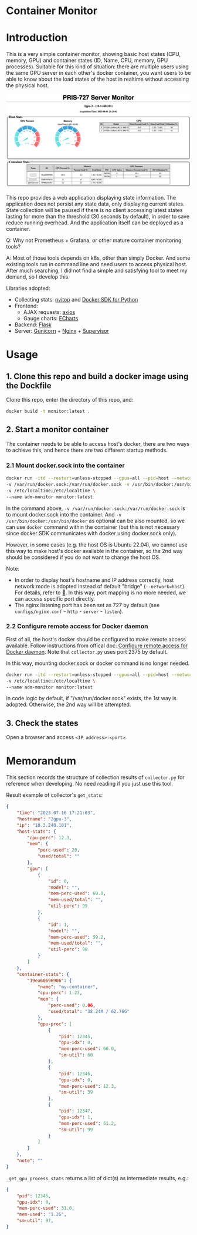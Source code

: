 # Container Monitor

# Introduction

This is a very simple container monitor, showing basic host states (CPU, memory, GPU) and container states (ID, Name, CPU, memory, GPU processes). Suitable for this kind of situation: there are multiple users using the same GPU server in each other's docker container, you want users to be able to know about the load states of the host in realtime without accessing the physical host.

![](docs/Screenshot.png)

This repo provides a web application displaying state information. The application does not persist any state data, only displaying current states. State collection will be paused if there is no client accessing latest states lasting for more than the threshold (30 seconds by default), in order to save reduce running overhead. And the application itself can be deployed as a container.

Q: Why not Prometheus + Grafana, or other mature container monitoring tools?

A: Most of those tools depends on k8s, other than simply Docker. And some existing tools run in command line and need users to access physical host. After much searching, I did not find a simple and satisfying tool to meet my demand, so I develop this. 

Libraries adopted: 
- Collecting stats: [nvitop](https://github.com/XuehaiPan/nvitop#for-docker-users) and [Docker SDK for Python](https://github.com/docker/docker-py)
- Frontend: 
    - AJAX requests: [axios](https://github.com/axios/axios)
    - Gauge charts: [ECharts](https://github.com/apache/echarts)
- Backend: [Flask](https://github.com/pallets/flask)
- Server: [Gunicorn](https://github.com/benoitc/gunicorn) + [Nginx](https://nginx.org) + [Supervisor](https://github.com/Supervisor/supervisor)


# Usage

## 1. Clone this repo and build a docker image using the Dockfile

Clone this repo, enter the directory of this repo, and:

```bash
docker build -t monitor:latest .
```

## 2. Start a monitor container

The container needs to be able to access host's docker, there are two ways to achieve this, and hence there are two different startup methods.

### 2.1 Mount docker.sock into the container

```bash
docker run -itd --restart=unless-stopped --gpus=all --pid=host --network=host \
-v /var/run/docker.sock:/var/run/docker.sock -v /usr/bin/docker:/usr/bin/docker \
-v /etc/localtime:/etc/localtime \
--name adm-monitor monitor:latest
```

In the command above, `-v /var/run/docker.sock:/var/run/docker.sock` is to mount docker.sock into the container. And `-v /usr/bin/docker:/usr/bin/docker` as optional can be also mounted, so we can use `docker` command within the container (but this is not necessary since docker SDK communicates with docker using docker.sock only). 

However, in some cases (e.g. the host OS is Ubuntu 22.04), we cannot use this way to make host's docker available in the container, so the 2nd way should be considered if you do not want to change the host OS.

Note: 
- In order to display host's hostname and IP address correctly, host network mode is adopted instead of default "bridge" (`--network=host`). For details, refer to [🔗](https://stackoverflow.com/questions/24319662/from-inside-of-a-docker-container-how-do-i-connect-to-the-localhost-of-the-mach). In this way, port mapping is no more needed, we can access specific port directly.
- The nginx listening port has been set as 727 by default (see `configs/nginx.conf` - `http` - `server` - `listen`).


### 2.2 Configure remote access for Docker daemon

First of all, the host's docker should be configured to make remote access available. Follow instructions from offical doc: [Configure remote access for Docker daemon](https://docs.docker.com/config/daemon/remote-access/). Note that `collector.py` uses port 2375 by default.

In this way, mounting docker.sock or docker command is no longer needed.

```bash
docker run -itd --restart=unless-stopped --gpus=all --pid=host --network=host \
-v /etc/localtime:/etc/localtime \
--name adm-monitor monitor:latest
```

In code logic by default, if "/var/run/docker.sock" exists, the 1st way is adopted. Otherwise, the 2nd way will be attempted.


## 3. Check the states

Open a browser and access `<IP address>:<port>`.


# Memorandum

This section records the structure of collection results of `collector.py` for reference when developing. No need reading if you just use this tool.

Result example of collector's `get_stats`:

```json
{
    "time": "2023-07-16 17:21:03",
    "hostname": "2gpu-3",
    "ip": "10.3.240.101",
    "host-stats": {
        "cpu-perc": 12.3,
        "mem": {
            "perc-used": 20,
            "used/total": ""
        },
        "gpu": [
            {
                "id": 0,
                "model": "",
                "mem-perc-used": 60.0,
                "mem-used/total": "",
                "util-perc": 99
            },
            {
                "id": 1,
                "model": "",
                "mem-perc-used": 59.2,
                "mem-used/total": "",
                "util-perc": 98
            }
        ]
    },
    "container-stats": {
        "19ea60696906": {
            "name": "my-container",
            "cpu-perc": 1.23,
            "mem": {
                "perc-used": 0.06,
                "used/total": "38.24M / 62.76G"
            },
            "gpu-proc": [
                {
                    "pid": 12345,
                    "gpu-idx": 0,
                    "mem-perc-used": 60.0,
                    "sm-util": 60
                },
                {
                    "pid": 12346,
                    "gpu-idx": 0,
                    "mem-perc-used": 12.3,
                    "sm-util": 39
                },
                {
                    "pid": 12347,
                    "gpu-idx": 1,
                    "mem-perc-used": 51.2,
                    "sm-util": 99                        
                }
            ]
        }
    },
    "note": ""
}
```

`_get_gpu_process_stats` returns a list of dict(s) as intermediate results, e.g.:
```json
{
    "pid": 12345,
    "gpu-idx": 0,
    "mem-perc-used": 31.0,
    "mem-used": "1.2G",
    "sm-util": 97,
}
```

